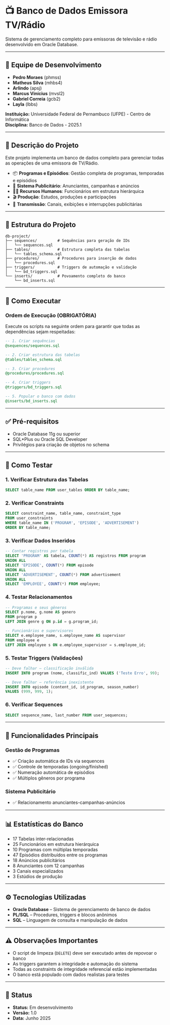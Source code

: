 # 📺 Banco de Dados Emissora TV/Rádio

Sistema de gerenciamento completo para emissoras de televisão e rádio desenvolvido em Oracle Database.

---

## 👥 Equipe de Desenvolvimento

- **Pedro Moraes** (phmss)  
- **Matheus Silva** (mhbs4)  
- **Arlindo** (apsj)  
- **Marcus Vinícius** (mvsl2)  
- **Gabriel Correia** (gcb2)  
- **Layla** (lbbs)

**Instituição:** Universidade Federal de Pernambuco (UFPE) - Centro de Informática  
**Disciplina:** Banco de Dados - 2025.1

---

## 📄 Descrição do Projeto

Este projeto implementa um banco de dados completo para gerenciar todas as operações de uma emissora de TV/Rádio.

- 📦 **Programas e Episódios**: Gestão completa de programas, temporadas e episódios  
- 📢 **Sistema Publicitário**: Anunciantes, campanhas e anúncios  
- 👩‍💼 **Recursos Humanos**: Funcionários em estrutura hierárquica  
- 🎬 **Produção**: Estudos, produções e participações  
- 📡 **Transmissão**: Canais, exibições e interrupções publicitárias

---

## 📁 Estrutura do Projeto

```
db-project/
├── sequences/         # Sequências para geração de IDs
│   └── sequences.sql
├── tables/            # Estrutura completa das tabelas
│   └── tables_schema.sql
├── procedures/        # Procedures para inserção de dados
│   └── procedures.sql
├── triggers/          # Triggers de automação e validação
│   └── bd_triggers.sql
└── inserts/           # Povoamento completo do banco
    └── bd_inserts.sql
```

---

## 🚀 Como Executar

### Ordem de Execução (OBRIGATÓRIA)

Execute os scripts na seguinte ordem para garantir que todas as dependências sejam respeitadas:

```sql
-- 1. Criar sequências
@sequences/sequences.sql

-- 2. Criar estrutura das tabelas
@tables/tables_schema.sql

-- 3. Criar procedures
@procedures/procedures.sql

-- 4. Criar triggers
@triggers/bd_triggers.sql

-- 5. Popular o banco com dados
@inserts/bd_inserts.sql
```

---

## ✅ Pré-requisitos

- Oracle Database 11g ou superior  
- SQL*Plus ou Oracle SQL Developer  
- Privilégios para criação de objetos no schema  

---

## 🧪 Como Testar

### 1. Verificar Estrutura das Tabelas

```sql
SELECT table_name FROM user_tables ORDER BY table_name;
```

### 2. Verificar Constraints

```sql
SELECT constraint_name, table_name, constraint_type
FROM user_constraints
WHERE table_name IN ('PROGRAM', 'EPISODE', 'ADVERTISEMENT')
ORDER BY table_name;
```

### 3. Verificar Dados Inseridos

```sql
-- Contar registros por tabela
SELECT 'PROGRAM' AS tabela, COUNT(*) AS registros FROM program
UNION ALL
SELECT 'EPISODE', COUNT(*) FROM episode
UNION ALL
SELECT 'ADVERTISEMENT', COUNT(*) FROM advertisement
UNION ALL
SELECT 'EMPLOYEE', COUNT(*) FROM employee;
```

### 4. Testar Relacionamentos

```sql
-- Programas e seus gêneros
SELECT p.nome, g.nome AS genero
FROM program p
LEFT JOIN genre g ON p.id = g.program_id;

-- Funcionários e supervisores
SELECT e.employee_name, s.employee_name AS supervisor
FROM employee e
LEFT JOIN employee s ON e.employee_supervisor = s.employee_id;
```

### 5. Testar Triggers (Validações)

```sql
-- Deve falhar – classificação inválida
INSERT INTO program (nome, classific_ind) VALUES ('Teste Erro', 99);

-- Deve falhar – referência inexistente
INSERT INTO episode (content_id, id_program, season_number)
VALUES (999, 999, 1);
```

### 6. Verificar Sequences

```sql
SELECT sequence_name, last_number FROM user_sequences;
```

---

## 🎯 Funcionalidades Principais

### Gestão de Programas
- ✅ Criação automática de IDs via sequences
- ✅ Controle de temporadas (ongoing/finished)
- ✅ Numeração automática de episódios
- ✅ Múltiplos gêneros por programa

### Sistema Publicitário
- ✅ Relacionamento anunciantes-campanhas-anúncios

---

## 📊 Estatísticas do Banco

- 17 Tabelas inter-relacionadas  
- 25 Funcionários em estrutura hierárquica  
- 10 Programas com múltiplas temporadas  
- 47 Episódios distribuídos entre os programas  
- 18 Anúncios publicitários  
- 8 Anunciantes com 12 campanhas  
- 3 Canais especializados  
- 3 Estúdios de produção

---

## ⚙️ Tecnologias Utilizadas

- **Oracle Database** – Sistema de gerenciamento de banco de dados  
- **PL/SQL** – Procedures, triggers e blocos anônimos  
- **SQL** – Linguagem de consulta e manipulação de dados

---

## ⚠️ Observações Importantes

- O script de limpeza (`DELETE`) deve ser executado antes de repovoar o banco  
- As triggers garantem a integridade e automação do sistema  
- Todas as constraints de integridade referencial estão implementadas  
- O banco está populado com dados realistas para testes

---

## 📌 Status

- **Status:** Em desenvolvimento 
- **Versão:** 1.0  
- **Data:** Junho 2025
